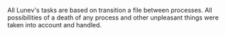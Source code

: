 All Lunev's tasks are based on transition a file between processes. All possibilities of a death of any process and other unpleasant things were taken into account and handled.
